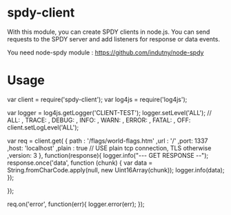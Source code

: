 spdy-client
===========

With this module, you can create SPDY clients in node.js. You can send requests to the SPDY server and add listeners for response or data events.

You need node-spdy module : https://github.com/indutny/node-spdy

Usage
===========

var client = require('spdy-client');
var log4js = require('log4js');

var logger = log4js.getLogger('CLIENT-TEST');
logger.setLevel('ALL'); // ALL:   , TRACE:   , DEBUG:   , INFO:  , WARN:   , ERROR:   , FATAL:   , OFF: 
client.setLogLevel('ALL');


var req = client.get(
    {
	path : '/flags/world-flags.htm'
	,url : '/'
	,port: 1337
	,host: 'localhost'
	,plain : true // USE plain tcp connection, TLS otherwise
	,version: 3
    },
    function(response){
	    logger.info("--- GET  RESPONSE --");
	    response.once('data', function (chunk) {
		    var data = String.fromCharCode.apply(null, new Uint16Array(chunk));
		    logger.info(data);          
	});    

}); 


req.on('error', function(err){
      logger.error(err);
 });    

 